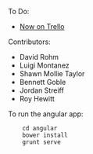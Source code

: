 To Do:

* [Now on Trello](https://trello.com/b/NaHXblBo/early-voting)

Contributors:

* David Rohm
* Luigi Montanez
* Shawn Mollie Taylor
* Bennett Goble
* Jordan Streiff
* Roy Hewitt

To run the angular app:

        cd angular
        bower install
        grunt serve
